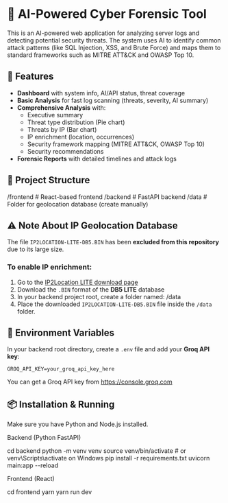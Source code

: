 # 🔐 AI-Powered Cyber Forensic Tool

This is an AI-powered web application for analyzing server logs and detecting potential security threats. The system uses AI to identify common attack patterns (like SQL Injection, XSS, and Brute Force) and maps them to standard frameworks such as MITRE ATT&CK and OWASP Top 10.

## 🚀 Features

- **Dashboard** with system info, AI/API status, threat coverage
- **Basic Analysis** for fast log scanning (threats, severity, AI summary)
- **Comprehensive Analysis** with:
  - Executive summary
  - Threat type distribution (Pie chart)
  - Threats by IP (Bar chart)
  - IP enrichment (location, occurrences)
  - Security framework mapping (MITRE ATT&CK, OWASP Top 10)
  - Security recommendations
- **Forensic Reports** with detailed timelines and attack logs


## 📁 Project Structure

/frontend # React-based frontend
/backend # FastAPI backend
/data # Folder for geolocation database (create manually)


## ⚠️ Note About IP Geolocation Database

The file `IP2LOCATION-LITE-DB5.BIN` has been **excluded from this repository** due to its large size.

### To enable IP enrichment:
1. Go to the [IP2Location LITE download page](https://lite.ip2location.com/database-download)
2. Download the `.BIN` format of the **DB5 LITE** database
3. In your backend project root, create a folder named:
/data
4. Place the downloaded `IP2LOCATION-LITE-DB5.BIN` file inside the `/data` folder.


## 🔐 Environment Variables

In your backend root directory, create a `.env` file and add your **Groq API key**:

```env
GROQ_API_KEY=your_groq_api_key_here
```
You can get a Groq API key from https://console.groq.com


## 📦 Installation & Running

Make sure you have Python and Node.js installed.

Backend (Python FastAPI)

cd backend
python -m venv venv
source venv/bin/activate  # or venv\Scripts\activate on Windows
pip install -r requirements.txt
uvicorn main:app --reload

Frontend (React)

cd frontend
yarn
yarn run dev
